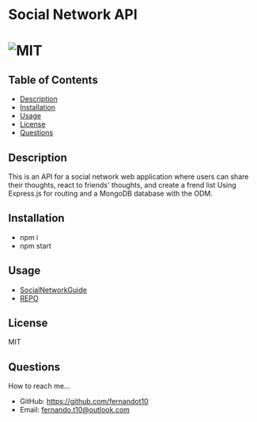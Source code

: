 # Social Network API

  # ![MIT](https://img.shields.io/badge/license-MIT-blue/style=plastic)

  ## Table of Contents
  - [Description](#description)
  - [Installation](#install)
  - [Usage](#usage)
  - [License](#license)
  - [Questions](#questions)
  

  ## Description

  This is an API for a social network web application where users can share their thoughts, react
  to friends' thoughts, and create a frend list Using Express.js for routing and a MongoDB database
  with the ODM.
  

  ## Installation

  - npm i 
  - npm start 
  

  ## Usage

  - [SocialNetworkGuide](./assets/SocialNetworkGuide.mp4)
  - [REPO](https://github.com/fernandot10/socialNetworkApi)

  ## License 
  MIT
  
  ## Questions
  How to reach me...
  - GitHub: https://github.com/fernandot10
  - Email: fernando.t10@outlook.com

  